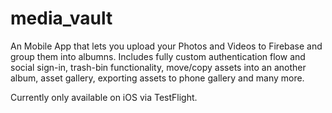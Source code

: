 # media_vault

An Mobile App that lets you upload your Photos and Videos to Firebase and group them into albumns.
Includes fully custom authentication flow and social sign-in, trash-bin functionality, move/copy assets into an another album, asset gallery, exporting assets to phone gallery and many more.

Currently only available on iOS via TestFlight.
